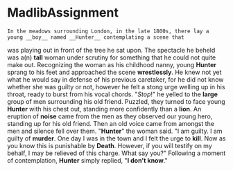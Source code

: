 # MadlibAssignment

	In the meadows surrounding London, in the late 1800s, there lay a young __boy__ named __Hunter__ contemplating a scene that
 was playing out in front of the tree he sat upon. The spectacle he beheld was a(n) __tall__ woman under scrutiny for something that he could 
not quite make out. Recognizing the woman as his childhood nanny, young __Hunter__ sprang to his feet and approached the scene
 __wrestlessly__. He knew not yet what he would say in defense of his previous caretaker, for he did not know whether she was guilty or not,
 however he felt a stong urge welling up in his throat, ready to burst from his vocal chords.
	 "_Stop_!" he yelled to the __large__ group of men surrounding his old friend. Puzzled, they turned to face young __Hunter__ with his chest out, standing more confidently than a __lion__. An eruption of __noise__ came from the men as they
observed our young hero, standing up for his old friend. Then an old voice came from amongst the men and silence fell over them. 
	"__Hunter__" the woman said. "I am guilty. I am guilty of __murder__. One day I was in the town and I felt the urge to __kill__. Now as you know this is punishable by __Death__. However, if you will testify on my behalf, I may be relieved of this
 charge. What say you?"
	Following a moment of contemplation, __Hunter__ simply replied, "__I don't know__."    
  
